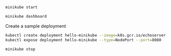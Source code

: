 
```sh
minikube start
```

```sh
minikube dashboard
```

Create a sample deployment
```sh
kubectl create deployment hello-minikube --image=k8s.gcr.io/echoserver:1.4
kubectl expose deployment hello-minikube --type=NodePort --port=8080
```

```sh
minikube stop
```